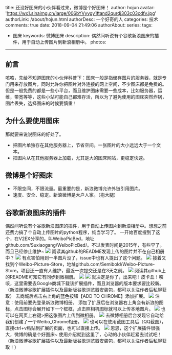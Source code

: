 title: 还没好图床的小伙伴看过来，微博是个好图床！
author: hojun
avatar: 'https://wx1.sinaimg.cn/large/006bYVyvgy1ftand2qurdj303c03cdfv.jpg'
authorLink: /about/hojun.html
authorDesc: 一个好奇的人
categories: 技术
comments: true
date: 2018-09-04 21:49:06
authorAbout:
series:
tags:
 - 图床
keywords: 微博图床
description: 偶然间听说有个谷歌新浪图床的插件，用于自动上传图片到新浪相册中。
photos:
---
## 前言

咳咳，先给不知道图床的小伙伴科普下：图床一般是指储存图片的服务器，就是专门用来存放图片，同时允许你把图片对外连接的网上空间，不少图床都是免费的。
但是一般免费的都是一些小平台，而且维护图床需要一些成本，比如服务器，运维，带宽等等，这些小站可能自己都难存活，所以为了避免使用的图床突然炸锅，图片丢失，选择图床的时候要慎重！

## 为什么要使用图床

那就要来说说图床的好处了。
 
 - 把图片单独存在其他服务器上，节省空间。一张图片的大小远远大于一个文本。
 - 把图片从在其他服务器上加载，尤其是大的图床网站，更稳定快速。

## 微博是个好图床

 - 不限空间，不限流量。最重要的是，新浪微博允许外链引用图片。
 - 速度、安全、稳定。新浪微博是大户人家。（抱大腿）

## 谷歌新浪图床的插件

偶然间听说有个谷歌新浪图床的插件，用于自动上传图片到新浪相册中。想想之前还费力搞了个自动上传图片的python程序，纯当学习了。
一开始百度搜到了这个，在V2EX分享的。叫WeiboPicBed，地址github.com/Suxiaogang/WeiboPicBed/。不过发表时间是2015年，有些早了。而且已经停止维护~
![](https://wx3.sinaimg.cn/large/006bYVyvgy1fux9yr8lb2j30my0i3aci.jpg)
阅读其github的README发现上传的图片并不在自己相册中？
![](https://wx4.sinaimg.cn/large/006bYVyvgy1fux9yrruxmj30v50gymxv.jpg)
有点害怕用到一半图片没了，issue中也有人提出了这个问题。
![](https://wx3.sinaimg.cn/large/006bYVyvgy1fux9ys91ooj30v90etdgo.jpg)
接着又找到个Weibo-Picture-Store，地址github.com/Semibold/Weibo-Picture-Store。项目还一直有人维护，最近一次提交还是在3天之前。
![](https://wx4.sinaimg.cn/large/006bYVyvgy1fux9yssf6lj30pw0imgou.jpg)
阅读其github上的README可知它有同步到微相册。
![](https://wx4.sinaimg.cn/large/006bYVyvgy1fux9ytbabcj30t70gota5.jpg)
![](https://wx2.sinaimg.cn/large/006bYVyvgy1fux9ytvf92j30q10fegmt.jpg)
就决定是你了，出来吧！皮卡丘！咳咳，这里需要去Google商城下载该扩展插件，而且浏览器的版本要求要比较新。（新浪微博谷歌扩展插件以及最新版谷歌浏览器安装包，都可以关注作者后私聊获取）
去商城后点击右上角的蓝色按钮【ADD TO CHROME】添加扩展。
![](https://wx1.sinaimg.cn/large/006bYVyvgy1fuxcsbns4yj30un0ieqcn.jpg)
注意：使用前要先登录新浪微博相册。
添加了扩展后在浏览器右上角会有新浪的图标，点击图标会展开如下一个框框，点击照相机图标就可以上传本地图片。
![](https://wx1.sinaimg.cn/large/006bYVyvgy1fuxj451wa4j30q30hg752.jpg)
也可以在网页上右键>把这张图片上传到微相册。
![](https://wx3.sinaimg.cn/large/006bYVyvgy1fuxj45hq8jj30im0c7gm6.jpg)
去微博相册后台发现它自动给我们创建了一个Weibo_Chrome相册。
![](https://wx3.sinaimg.cn/large/006bYVyvgy1fuxj462zlxj30j10fcn1c.jpg)
也可以在使用截图工具后（QQ截图），直接ctrl+v粘贴到扩展的页面，也可以直接上传。
![](https://wx1.sinaimg.cn/large/006bYVyvgy1fuxj74rsejj30ni0gmt9s.jpg)
恩恩，这个扩展插件很强大，微博的确是个好图床~
使用介绍就到这里了，心动的小伙伴赶紧去试试吧！
（新浪微博谷歌扩展插件以及最新版谷歌浏览器安装包，都可以关注作者后私聊获取！）